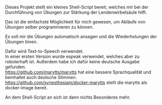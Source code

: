 Dieses Projekt stellt ein kleines Shell-Script bereit, 
welches mir bei der Durchführung von Übungen zur Stärkung der 
Lendenwirbelsäule hilft.     

Das ist die einfachste Möglichkeit für mich gewesen,
um Abläufe von Übungen selber programmieren zu können.    

Es soll mir die Übungen automatisch ansagen und
die Wiederholungen der Übungen timen.

Dafür wird Text-to-Speech verwendet.      
In einer ersten Version wurde espeak verwendet,
welches aber zu roboterhaft ist. Außerdem habe ich dafür keine deutsche Ausgabe gefunden.     
https://github.com/marytts/marytts hat eine bessere Sprachqualität und beinhaltet auch deutsche Stimmen.    
https://github.com/synesthesiam/docker-marytts stellt die marytts als docker-image bereit.

An dem Shell-Script an sich ist dann nichts Besonderes mehr.

